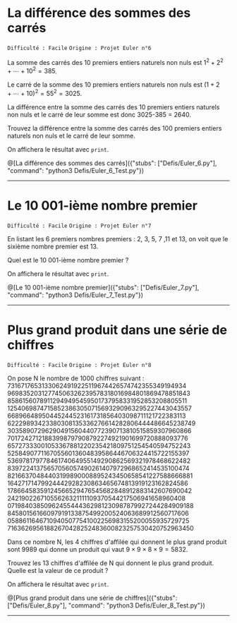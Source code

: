 # La différence des sommes des carrés
`Difficulté : Facile`
`Origine : Projet Euler n°6`

La somme des carrés des 10 premiers entiers naturels non nuls est $`1^2+2^2+\cdots + 10^2=385`$.

Le carré de la somme des 10 premiers entiers naturels non nuls est $`(1+2+\cdots+10)^2=55^2=3025`$.

La différence entre la somme des carrés des 10 premiers entiers naturels non nuls et le carré de leur somme est donc 3025-385 = 2640.

Trouvez la différence entre la somme des carrés des 100 premiers entiers naturels non nuls et le carré de leur somme.

On affichera le résultat avec `print`.

@[La différence des sommes des carrés]({"stubs": ["Defis/Euler_6.py"], "command": "python3 Defis/Euler_6_Test.py"})

---

# Le 10 001-ième nombre premier
`Difficulté : Facile`
`Origine : Projet Euler n°7`

En listant les 6 premiers nombres premiers : 2, 3, 5, 7 ,11 et 13, on voit que le sixième nombre premier est 13.

Quel est le 10 001-ième nombre premier ?

On affichera le résultat avec `print`.

@[Le 10 001-ième nombre premier]({"stubs": ["Defis/Euler_7.py"], "command": "python3 Defis/Euler_7_Test.py"})

---

# Plus grand produit dans une série de chiffres
`Difficulté : Facile`
`Origine : Projet Euler n°8`

On pose N le nombre de 1000 chiffres suivant :
73167176531330624919225119674426574742355349194934
96983520312774506326239578318016984801869478851843
85861560789112949495459501737958331952853208805511
12540698747158523863050715693290963295227443043557
66896648950445244523161731856403098711121722383113
62229893423380308135336276614282806444486645238749
30358907296290491560440772390713810515859307960866
70172427121883998797908792274921901699720888093776
65727333001053367881220235421809751254540594752243
52584907711670556013604839586446706324415722155397
53697817977846174064955149290862569321978468622482
83972241375657056057490261407972968652414535100474
82166370484403199890008895243450658541227588666881
16427171479924442928230863465674813919123162824586
17866458359124566529476545682848912883142607690042
24219022671055626321111109370544217506941658960408
07198403850962455444362981230987879927244284909188
84580156166097919133875499200524063689912560717606
05886116467109405077541002256983155200055935729725
71636269561882670428252483600823257530420752963450

Dans ce nombre N, les 4 chiffres d'affilée qui donnent le plus grand produit sont 9989 qui donne un produit qui vaut $`9\times9\times8\times9=5832`$.  

Trouvez les 13 chiffres d'affilée de N qui donnent le plus grand produit. Quelle est la valeur de ce produit ?

On affichera le résultat avec `print`.

@[Plus grand produit dans une série de chiffres]({"stubs": ["Defis/Euler_8.py"], "command": "python3 Defis/Euler_8_Test.py"})

---

